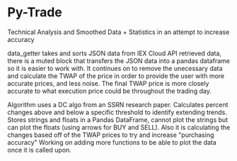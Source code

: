 # Py-Trade
Technical Analysis and Smoothed Data + Statistics in an attempt to increase accuracy

data_getter takes and sorts JSON data from IEX Cloud API retrieved data, there is a muted block that transfers the JSON data into a pandas dataframe so it is easier to work with.
It continues on to remove the unecessary data and calculate the TWAP of the price in order to provide the user with more accurate prices, and less noise. The final TWAP 
price is more closely accurate to what execution price could be throughout the trading day.

Algorithm uses a DC algo from an SSRN research paper. Calculates percent changes above and below a specific threshold to identify extending trends. Stores strings and floats in a Pandas DataFrame, cannot plot the strings but can plot the floats (using arrows for BUY and SELL). Also it is calculating the changes based off of the TWAP prices to try and increase "purchasing accuracy" 
Working on adding more functions to be able to plot the data once it is called upon.
